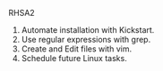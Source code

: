 RHSA2

1. Automate installation with Kickstart.
2. Use regular expressions with grep.
3. Create and Edit files with vim.
4. Schedule future Linux tasks.
